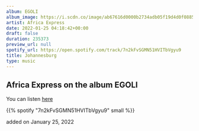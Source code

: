 ```yaml
---
album: EGOLI
album_image: https://i.scdn.co/image/ab67616d0000b2734adb05f19d4d0f088519b06a
artist: Africa Express
date: 2022-01-25 04:18:42+00:00
draft: false
duration: 235373
preview_url: null
spotify_url: https://open.spotify.com/track/7n2kFvSGMN51HVITbVgyu9
title: Johannesburg
type: music
---
```



## Africa Express on the album EGOLI

You can listen [here](https://open.spotify.com/track/7n2kFvSGMN51HVITbVgyu9)

{{% spotify "7n2kFvSGMN51HVITbVgyu9" small %}}

added on January 25, 2022